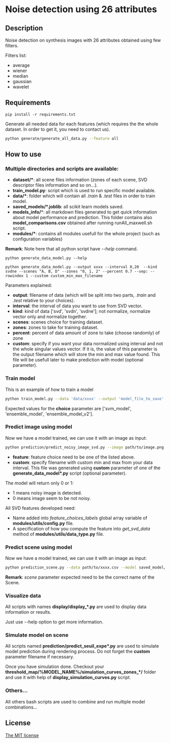 # Noise detection using 26 attributes

## Description

Noise detection on synthesis images with 26 attributes obtained using few filters. 

Filters list:
- average
- wiener
- median
- gaussian
- wavelet

## Requirements

```
pip install -r requirements.txt
```

Generate all needed data for each features (which requires the the whole dataset. In order to get it, you need to contact us).

```bash
python generate/generate_all_data.py --feature all
```

## How to use

### Multiple directories and scripts are available:

- **dataset/\***: all scene files information (zones of each scene, SVD descriptor files information and so on...).
- **train_model.py**: script which is used to run specific model available.
- **data/\***: folder which will contain all *.train* & *.test* files in order to train model.
- **saved_models/*.joblib**: all scikit learn models saved.
- **models_info/***: all markdown files generated to get quick information about model performance and prediction. This folder contains also **model_comparisons.csv** obtained after running runAll_maxwell.sh script.
- **modules/\***: contains all modules usefull for the whole project (such as configuration variables)


**Remark**: Note here that all python script have *--help* command.

```
python generate_data_model.py --help

python generate_data_model.py --output xxxx --interval 0,20  --kind svdne --scenes "A, B, D" --zones "0, 1, 2" --percent 0.7 --sep: --rowindex 1 --custom custom_min_max_filename
```

Parameters explained:
- **output**: filename of data (which will be split into two parts, *.train* and *.test* relative to your choices).
- **interval**: the interval of data you want to use from SVD vector.
- **kind**: kind of data ['svd', 'svdn', 'svdne']; not normalize, normalize vector only and normalize together.
- **scenes**: scenes choice for training dataset.
- **zones**: zones to take for training dataset.
- **percent**: percent of data amount of zone to take (choose randomly) of zone
- **custom**: specify if you want your data normalized using interval and not the whole singular values vector. If it is, the value of this parameter is the output filename which will store the min and max value found. This file will be usefull later to make prediction with model (optional parameter).

### Train model

This is an example of how to train a model

```bash
python train_model.py --data 'data/xxxx' --output 'model_file_to_save' --choice 'model_choice'
```

Expected values for the **choice** parameter are ['svm_model', 'ensemble_model', 'ensemble_model_v2'].

### Predict image using model

Now we have a model trained, we can use it with an image as input:

```bash
python prediction/predict_noisy_image_svd.py --image path/to/image.png --interval "x,x" --model saved_models/xxxxxx.joblib --feature 'lab' --mode 'svdn' --custom 'min_max_filename'
```

- **feature**: feature choice need to be one of the listed above.
- **custom**: specify filename with custom min and max from your data interval. This file was generated using **custom** parameter of one of the **generate_data_model\*.py** script (optional parameter).

The model will return only 0 or 1:
- 1 means noisy image is detected.
- 0 means image seem to be not noisy.

All SVD features developed need:
- Name added into *feature_choices_labels* global array variable of **modules/utils/config.py** file.
- A specification of how you compute the feature into *get_svd_data* method of **modules/utils/data_type.py** file.

### Predict scene using model

Now we have a model trained, we can use it with an image as input:

```bash
python prediction_scene.py --data path/to/xxxx.csv --model saved_model/xxxx.joblib --output xxxxx --scene xxxx
```
**Remark**: *scene* parameter expected need to be the correct name of the Scene.

### Visualize data

All scripts with names **display/display_\*.py** are used to display data information or results.

Just use --help option to get more information.

### Simulate model on scene

All scripts named **prediction/predict_seuil_expe\*.py** are used to simulate model prediction during rendering process. Do not forget the **custom** parameter filename if necessary.

Once you have simulation done. Checkout your **threshold_map/%MODEL_NAME%/simulation\_curves\_zones\_\*/** folder and use it with help of **display_simulation_curves.py** script.

### Others...

All others bash scripts are used to combine and run multiple model combinations...

## License

[The MIT license](https://github.com/prise-3d/Thesis-NoiseDetection-26-attributes/blob/master/LICENSE)

